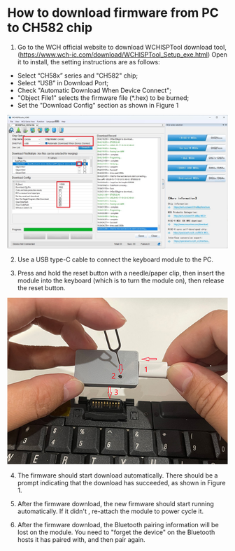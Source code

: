 # How to download firmware from PC to CH582 chip

1. Go to the WCH official website to download WCHISPTool download tool,
(https://www.wch-ic.com/download/WCHISPTool_Setup_exe.html)
Open it to install, the setting instructions are as follows:
- Select “CH58x” series and "CH582" chip;
- Select “USB” in Download Port;
- Check "Automatic Download When Device Connect";
- "Object File1" selects the firmware file (*.hex) to be burned;
- Set the "Download Config" section as shown in Figure 1

![Figure 1. WCHISPTool UI](/doc/images/wch_isp_tool.jpg "Figure 1. WCHISPTool UI")

2. Use a USB type-C cable to connect the keyboard module to the PC.

3. Press and hold the reset button with a needle/paper clip, then insert the module into the keyboard (which is to turn the module on), then release the reset button.

![Figure 2. Enter Download mode](/doc/images/enter_download_mode.jpg "Figure 2. Enter Download mode")

4. The firmware should start download automatically. There should be a prompt indicating that the download has succeeded, as shown in Figure 1.

5. After the firmware download, the new firmware should start running automatically. If it didn't , re-attach the module to power cycle it.

6. After the firmware download, the Bluetooth pairing information will be lost on the module. You need to "forget the device" on the Bluetooth hosts it has paired with, and then pair again.
